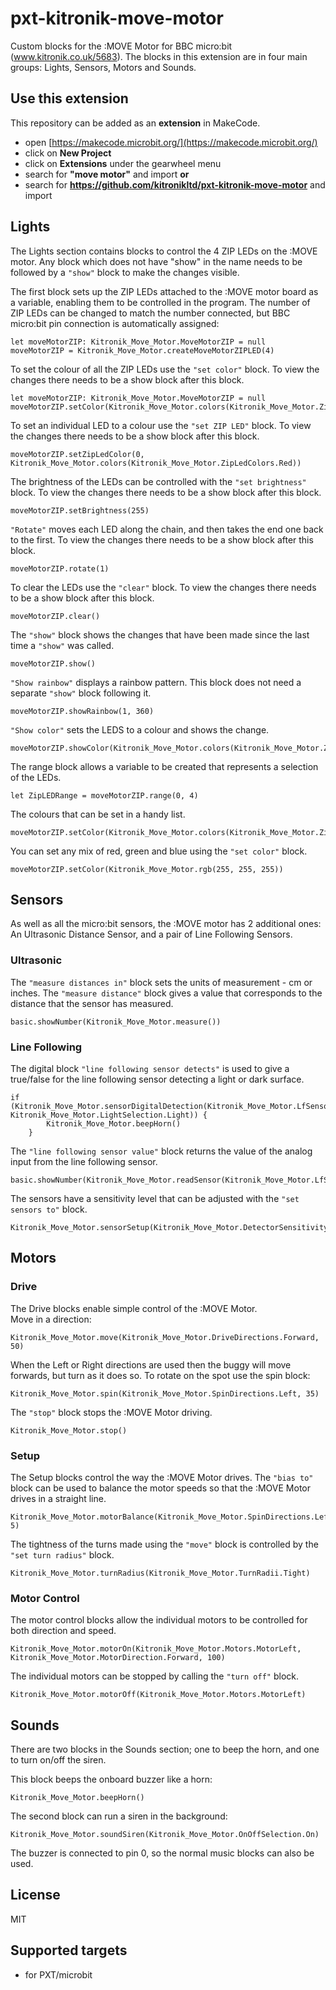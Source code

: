 # pxt-kitronik-move-motor

Custom blocks for the :MOVE Motor for BBC micro:bit (www.kitronik.co.uk/5683).
The blocks in this extension are in four main groups: Lights, Sensors, Motors and Sounds.

## Use this extension

This repository can be added as an **extension** in MakeCode.

* open [https://makecode.microbit.org/](https://makecode.microbit.org/)
* click on **New Project**
* click on **Extensions** under the gearwheel menu
* search for **"move motor"** and import **or**
* search for **https://github.com/kitronikltd/pxt-kitronik-move-motor** and import

## Lights
The Lights section contains blocks to control the 4 ZIP LEDs on the :MOVE motor.
Any block which does not have "show" in the name needs to be followed by a ``"show"`` block to make the changes visible. 

The first block sets up the ZIP LEDs attached to the :MOVE motor board as a variable, enabling them to be controlled in the program. The number of ZIP LEDs can be changed to match the number connected, but BBC micro:bit pin connection is automatically assigned:
```blocks
let moveMotorZIP: Kitronik_Move_Motor.MoveMotorZIP = null
moveMotorZIP = Kitronik_Move_Motor.createMoveMotorZIPLED(4)
```
To set the colour of all the ZIP LEDs use the ``"set color"`` block. To view the changes there needs to be a show block after this block.
```blocks
let moveMotorZIP: Kitronik_Move_Motor.MoveMotorZIP = null
moveMotorZIP.setColor(Kitronik_Move_Motor.colors(Kitronik_Move_Motor.ZipLedColors.Red))
```
To set an individual LED to a colour use the ``"set ZIP LED"`` block. To view the changes there needs to be a show block after this block.
```blocks
moveMotorZIP.setZipLedColor(0, Kitronik_Move_Motor.colors(Kitronik_Move_Motor.ZipLedColors.Red))
```
The brightness of the LEDs can be controlled with the ``"set brightness"`` block. To view the changes there needs to be a show block after this block.
```blocks
moveMotorZIP.setBrightness(255)
```
``"Rotate"`` moves each LED along the chain, and then takes the end one back to the first. To view the changes there needs to be a show block after this block. 
```blocks
moveMotorZIP.rotate(1)
```
To clear the LEDs use the ``"clear"`` block. To view the changes there needs to be a show block after this block.
```blocks
moveMotorZIP.clear()
```
The ``"show"`` block shows the changes that have been made since the last time a ``"show"`` was called.
```blocks
moveMotorZIP.show()
```
``"Show rainbow"`` displays a rainbow pattern. This block does not need a separate ``"show"`` block following it.
```blocks
moveMotorZIP.showRainbow(1, 360)
```
``"Show color"`` sets the LEDS to a colour and shows the change.
```blocks
moveMotorZIP.showColor(Kitronik_Move_Motor.colors(Kitronik_Move_Motor.ZipLedColors.Red))
```
The range block allows a variable to be created that represents a selection of the LEDs.
```blocks
let ZipLEDRange = moveMotorZIP.range(0, 4)
```
The colours that can be set in a handy list.
```blocks
moveMotorZIP.setColor(Kitronik_Move_Motor.colors(Kitronik_Move_Motor.ZipLedColors.Yellow))
```
You can set any mix of red, green and blue using the ``"set color"`` block.
```blocks
moveMotorZIP.setColor(Kitronik_Move_Motor.rgb(255, 255, 255))
```

## Sensors
As well as all the micro:bit sensors, the :MOVE motor has 2 additional ones: An Ultrasonic Distance Sensor, and a pair of Line Following Sensors.
### Ultrasonic
The ``"measure distances in"`` block sets the units of measurement - cm or inches.
The ``"measure distance"`` block gives a value that corresponds to the distance that the sensor has measured.
```blocks
basic.showNumber(Kitronik_Move_Motor.measure())
```

### Line Following
The digital block ``"line following sensor detects"`` is used to give a true/false for the line following sensor detecting a light or dark surface. 
```blocks
if (Kitronik_Move_Motor.sensorDigitalDetection(Kitronik_Move_Motor.LfSensor.Left, Kitronik_Move_Motor.LightSelection.Light)) {
        Kitronik_Move_Motor.beepHorn()
    }
```
The ``"line following sensor value"`` block returns the value of the analog input from the line following sensor. 
```blocks
basic.showNumber(Kitronik_Move_Motor.readSensor(Kitronik_Move_Motor.LfSensor.Left))
```
The sensors have a sensitivity level that can be adjusted with the ``"set sensors to"`` block. 
```blocks
Kitronik_Move_Motor.sensorSetup(Kitronik_Move_Motor.DetectorSensitivity.Low)
```

## Motors
### Drive
The Drive blocks enable simple control of the :MOVE Motor.  
Move in a direction:
```blocks
Kitronik_Move_Motor.move(Kitronik_Move_Motor.DriveDirections.Forward, 50)
```
When the Left or Right directions are used then the buggy will move forwards, but turn as it does so.
To rotate on the spot use the spin block:
```blocks
Kitronik_Move_Motor.spin(Kitronik_Move_Motor.SpinDirections.Left, 35)
```
The ``"stop"`` block stops the :MOVE Motor driving.
```blocks
Kitronik_Move_Motor.stop()
```

### Setup
The Setup blocks control the way the :MOVE Motor drives.
The ``"bias to"`` block can be used to balance the motor speeds so that the :MOVE Motor drives in a straight line.
```blocks
Kitronik_Move_Motor.motorBalance(Kitronik_Move_Motor.SpinDirections.Left, 5)
```
The tightness of the turns made using the ``"move"`` block is controlled by the ``"set turn radius"`` block.
```blocks
Kitronik_Move_Motor.turnRadius(Kitronik_Move_Motor.TurnRadii.Tight)
```

### Motor Control
The motor control blocks allow the individual motors to be controlled for both direction and speed.
```blocks
Kitronik_Move_Motor.motorOn(Kitronik_Move_Motor.Motors.MotorLeft, Kitronik_Move_Motor.MotorDirection.Forward, 100)
```
The individual motors can be stopped by calling the ``"turn off"`` block. 
```blocks
Kitronik_Move_Motor.motorOff(Kitronik_Move_Motor.Motors.MotorLeft)
```

## Sounds
There are two blocks in the Sounds section; one to beep the horn, and one to turn on/off the siren.

This block beeps the onboard buzzer like a horn:
```blocks
Kitronik_Move_Motor.beepHorn()
```
The second block can run a siren in the background:
```blocks
Kitronik_Move_Motor.soundSiren(Kitronik_Move_Motor.OnOffSelection.On)
```
The buzzer is connected to pin 0, so the normal music blocks can also be used.

## License

MIT

## Supported targets

* for PXT/microbit